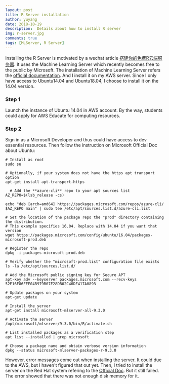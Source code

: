 ```yaml
---
layout: post
title: R Server installation
author: yuyang
date: 2018-10-19
description:  Details about how to install R server
img: r-server.jpg
comments: true
tags: [MLServer, R Server]
---
```


Installing the R Server is motivated by a wechat article [搭建你的免费R云端服务器](https://mp.weixin.qq.com/s/s9m_1wdm2CF6Ct0w-erN8g). It uses the Machine Learning Server which recently becomes free to the public by Microsoft. The installation of Machine Learning Server refers the [official documentation](https://docs.microsoft.com/en-us/machine-learning-server/install/machine-learning-server-linux-install#install-on-ubuntu-). And I install it on my AWS server. Since I only have access to Ubuntu14.04 and Ubuntu18.04, I choose to install it on the 14.04 version.

### Step 1
Launch the instance of Ubuntu 14.04 in AWS account. By the way, students could apply for AWS Educate for computing resources.

### Step 2
Sign in as a Microsoft Developer and thus could have access to dev essential resources. Then follow the instruction on Microsoft Official Doc about Ubuntu:

```
# Install as root
sudo su

# Optionally, if your system does not have the https apt transport option
apt-get install apt-transport-https

  # Add the **azure-cli** repo to your apt sources list
AZ_REPO=$(lsb_release -cs)

echo "deb [arch=amd64] https://packages.microsoft.com/repos/azure-cli/ $AZ_REPO main" | sudo tee /etc/apt/sources.list.d/azure-cli.list

# Set the location of the package repo the "prod" directory containing the distribution.
# This example specifies 16.04. Replace with 14.04 if you want that version
wget https://packages.microsoft.com/config/ubuntu/16.04/packages-microsoft-prod.deb

# Register the repo
dpkg -i packages-microsoft-prod.deb

# Verify whether the "microsoft-prod.list" configuration file exists
ls -la /etc/apt/sources.list.d/

# Add the Microsoft public signing key for Secure APT
apt-key adv --keyserver packages.microsoft.com --recv-keys 52E16F86FEE04B979B07E28DB02C46DF417A0893

# Update packages on your system
apt-get update

# Install the server
apt-get install microsoft-mlserver-all-9.3.0

# Activate the server
/opt/microsoft/mlserver/9.3.0/bin/R/activate.sh     

# List installed packages as a verification step
apt list --installed | grep microsoft  

# Choose a package name and obtain verbose version information
dpkg --status microsoft-mlserver-packages-r-9.3.0
```

However, error messages come out when installing the server. It could due to the AWS, but I haven't figured that out yet. Then, I tried to install the server on the Red Hat system refering to the [Official Doc](https://docs.microsoft.com/en-us/machine-learning-server/install/machine-learning-server-linux-install#install-on-red-hat-or-centos). But it still failed. The error showed that there was not enough disk memory for it. 